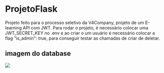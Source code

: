 ﻿# ProjetoFlask
Projeto feito para o processo seletivo da V4Company, projeto de um E-learning API com JWT.
Para rodar o projeto, é necessário colocar uma JWT_SECRET_KEY no .env e ao criar o um usuário é necessário colocar a flag "is_admin": true, para conseguir testar as chamadas de criar de deletar.


## imagem do database
<img src="flask_databse.png">
